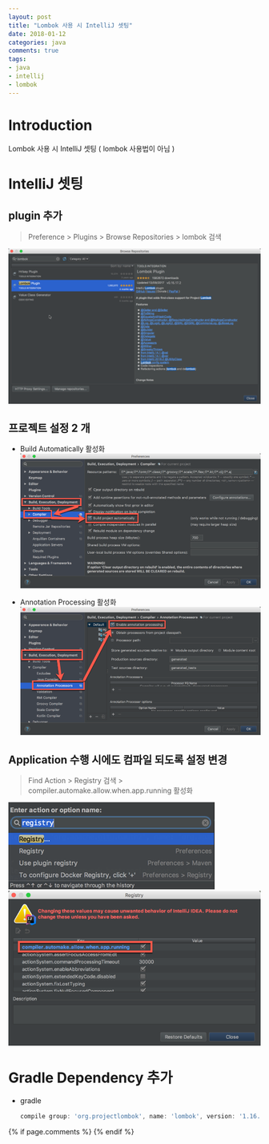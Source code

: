 ```yaml
---
layout: post
title: "Lombok 사용 시 IntelliJ 셋팅"
date: 2018-01-12
categories: java
comments: true
tags:
- java
- intellij
- lombok
---
```


# Introduction
Lombok 사용 시 IntelliJ 셋팅 ( lombok 사용법이 아님 )

<!-- more -->

# IntelliJ 셋팅
## plugin 추가
> Preference > Plugins > Browse Repositories > lombok 검색

![](/assets/images/blog/180102/intellij-lombok.png)

## 프로젝트 설정 2 개
- Build Automatically 활성화
![](/assets/images/blog/180102/intellij-javacompiler.png)

- Annotation Processing 활성화
![](/assets/images/blog/180102/intellij-annotation.png)

## Application 수행 시에도 컴파일 되도록 설정 변경
> Find Action > Registry 검색 > compiler.automake.allow.when.app.running 활성화   

![](/assets/images/blog/180102/intellij-registry-findaction.png)
![](/assets/images/blog/180102/intellij-registry-compile.png)

# Gradle Dependency 추가
- gradle
  ```groovy
  compile group: 'org.projectlombok', name: 'lombok', version: '1.16.20'
  ```

 
{% if page.comments %}
{% endif %}
